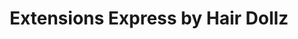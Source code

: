 ---
title: "Extensions Express by Hair Dollz"
url: /chandler/extensions-express-by-hair-dollz/
shop: Friseur
---